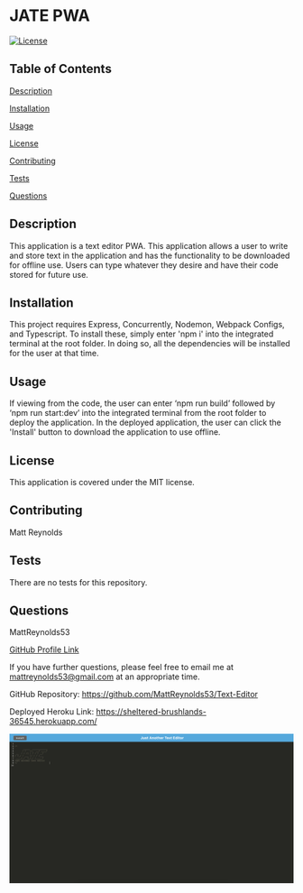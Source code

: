 # JATE PWA
[![License](https://img.shields.io/badge/License-MIT-blue.svg)](https://opensource.org/licenses/MIT)

## Table of Contents
<a href="#description">Description</a>

<a href="#installation">Installation</a>

<a href="#usage">Usage</a>

<a href="#license">License</a>

<a href="#contributing">Contributing</a>

<a href="#tests">Tests</a>

<a href="#questions">Questions</a>

<div id="description"></div>

## Description
This application is a text editor PWA. This application allows a user to write and store text in the application and has the functionality to be downloaded for offline use. Users can type whatever they desire and have their code stored for future use.

<div id="installation"></div>

## Installation
This project requires Express, Concurrently, Nodemon, Webpack Configs, and Typescript. To install these, simply enter 'npm i' into the integrated terminal at the root folder. In doing so, all the dependencies will be installed for the user at that time.

<div id="usage"></div>

## Usage
If viewing from the code, the user can enter ‘npm run build’ followed by ‘npm run start:dev’ into the integrated terminal from the root folder to deploy the application. In the deployed application, the user can click the 'Install' button to download the application to use offline.

<div id="license"></div>

## License
This application is covered under the MIT license.

<div id="contributing"></div>

## Contributing
Matt Reynolds

<div id="tests"></div>

## Tests
There are no tests for this repository.

<div id="questions"></div>

## Questions
MattReynolds53

<a href="https://github.com/MattReynolds53">GitHub Profile Link</a>


If you have further questions, please feel free to email me at mattreynolds53@gmail.com at an appropriate time.

GitHub Repository: https://github.com/MattReynolds53/Text-Editor

Deployed Heroku Link: https://sheltered-brushlands-36545.herokuapp.com/

![](./screenshots/TextEditorPWA.png)